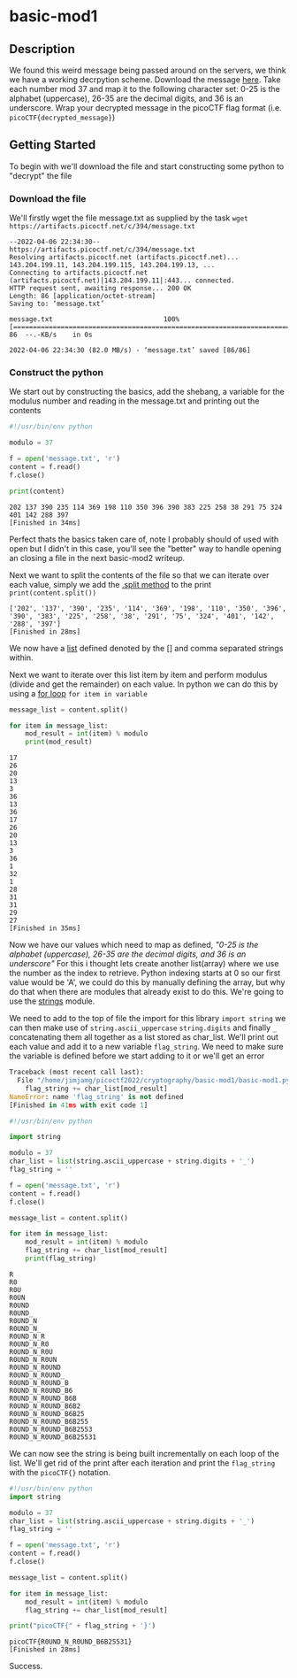 # basic-mod1

## Description

We found this weird message being passed around on the servers, we think we have a working decrpytion scheme. Download the message [here](https://artifacts.picoctf.net/c/394/message.txt). Take each number mod 37 and map it to the following character set: 0-25 is the alphabet (uppercase), 26-35 are the decimal digits, and 36 is an underscore. Wrap your decrypted message in the picoCTF flag format (i.e. `picoCTF{decrypted_message}`)

## Getting Started

To begin with we'll download the file and start constructing some python to "decrypt" the file

### Download the file

We'll firstly wget the file message.txt as supplied by the task `wget https://artifacts.picoctf.net/c/394/message.txt`
```
--2022-04-06 22:34:30--  https://artifacts.picoctf.net/c/394/message.txt
Resolving artifacts.picoctf.net (artifacts.picoctf.net)... 143.204.199.11, 143.204.199.115, 143.204.199.13, ...
Connecting to artifacts.picoctf.net (artifacts.picoctf.net)|143.204.199.11|:443... connected.
HTTP request sent, awaiting response... 200 OK
Length: 86 [application/octet-stream]
Saving to: ‘message.txt’

message.txt                            100%[============================================================================>]      86  --.-KB/s    in 0s      

2022-04-06 22:34:30 (82.0 MB/s) - ‘message.txt’ saved [86/86]
```

### Construct the python

We start out by constructing the basics, add the shebang, a variable for the modulus number and reading in the message.txt and printing out the contents
```python
#!/usr/bin/env python

modulo = 37

f = open('message.txt', 'r')
content = f.read()
f.close()

print(content)
```
```
202 137 390 235 114 369 198 110 350 396 390 383 225 258 38 291 75 324 401 142 288 397 
[Finished in 34ms]
```
Perfect thats the basics taken care of, note I probably should of used with open but I didn't in this case, you'll see the "better" way to handle opening an closing a file in the next basic-mod2 writeup.

Next we want to split the contents of the file so that we can iterate over each value, simply we add the [.split method](https://docs.python.org/3/library/stdtypes.html#str.split) to the print `print(content.split())`
```
['202', '137', '390', '235', '114', '369', '198', '110', '350', '396', '390', '383', '225', '258', '38', '291', '75', '324', '401', '142', '288', '397']
[Finished in 28ms]
```
We now have a [list](https://docs.python.org/3/tutorial/datastructures.html) defined denoted by the [] and comma separated strings within.

Next we want to iterate over this list item by item and perform modulus (divide and get the remainder) on each value. In python we can do this by using a [for loop](https://docs.python.org/3/tutorial/controlflow.html#for-statements) `for item in variable`

```python
message_list = content.split()

for item in message_list:
    mod_result = int(item) % modulo
    print(mod_result)
```
```
17
26
20
13
3
36
13
36
17
26
20
13
3
36
1
32
1
28
31
31
29
27
[Finished in 35ms]
```
Now we have our values which need to map as defined, *"0-25 is the alphabet (uppercase), 26-35 are the decimal digits, and 36 is an underscore"* For this i thought lets create another list(array) where we use the number as the index to retrieve. Python indexing starts at 0 so our first value would be 'A', we could do this by manually defining the array, but why do that when there are modules that already exist to do this. We're going to use the [strings](https://docs.python.org/3/library/string.html) module.

We need to add to the top of file the import for this library `import string` we can then make use of `string.ascii_uppercase` `string.digits` and finally `_` concatenating them all together as a list stored as char_list. We'll print out each value and add it to a new variable `flag_string`. We need to make sure the variable is defined before we start adding to it or we'll get an error
```python
Traceback (most recent call last):
  File "/home/jimjamg/picoctf2022/cryptography/basic-mod1/basic-mod1.py", line 17, in <module>
    flag_string += char_list[mod_result]
NameError: name 'flag_string' is not defined
[Finished in 41ms with exit code 1]
```

```python
#!/usr/bin/env python

import string

modulo = 37
char_list = list(string.ascii_uppercase + string.digits + '_')
flag_string = ''

f = open('message.txt', 'r')
content = f.read()
f.close()

message_list = content.split()

for item in message_list:
    mod_result = int(item) % modulo
    flag_string += char_list[mod_result]
    print(flag_string)
```
```
R
R0
R0U
R0UN
R0UND
R0UND_
R0UND_N
R0UND_N_
R0UND_N_R
R0UND_N_R0
R0UND_N_R0U
R0UND_N_R0UN
R0UND_N_R0UND
R0UND_N_R0UND_
R0UND_N_R0UND_B
R0UND_N_R0UND_B6
R0UND_N_R0UND_B6B
R0UND_N_R0UND_B6B2
R0UND_N_R0UND_B6B25
R0UND_N_R0UND_B6B255
R0UND_N_R0UND_B6B2553
R0UND_N_R0UND_B6B25531
```
We can now see the string is being built incrementally on each loop of the list. We'll get rid of the print after each iteration and print the `flag_string` with the `picoCTF{}` notation.

```python
#!/usr/bin/env python
import string

modulo = 37
char_list = list(string.ascii_uppercase + string.digits + '_')
flag_string = ''

f = open('message.txt', 'r')
content = f.read()
f.close()

message_list = content.split()

for item in message_list:
    mod_result = int(item) % modulo
    flag_string += char_list[mod_result]

print("picoCTF{" + flag_string + '}')
```
```
picoCTF{R0UND_N_R0UND_B6B25531}
[Finished in 28ms]
```
Success.